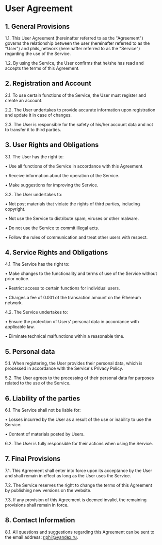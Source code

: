 # User Agreement


## 1. General Provisions


1.1. This User Agreement (hereinafter referred to as the "Agreement") governs the relationship between the user (hereinafter referred to as the "User") and phils_network (hereinafter referred to as the "Service") regarding the use of the Service.


1.2. By using the Service, the User confirms that he/she has read and accepts the terms of this Agreement.


## 2. Registration and Account


2.1. To use certain functions of the Service, the User must register and create an account.


2.2. The User undertakes to provide accurate information upon registration and update it in case of changes.


2.3. The User is responsible for the safety of his/her account data and not to transfer it to third parties.


## 3. User Rights and Obligations


3.1. The User has the right to:


• Use all functions of the Service in accordance with this Agreement.


• Receive information about the operation of the Service.


• Make suggestions for improving the Service.


3.2. The User undertakes to:


• Not post materials that violate the rights of third parties, including copyright.


• Not use the Service to distribute spam, viruses or other malware.


• Do not use the Service to commit illegal acts.


• Follow the rules of communication and treat other users with respect.


## 4. Service Rights and Obligations


4.1. The Service has the right to:


• Make changes to the functionality and terms of use of the Service without prior notice. 

• Restrict access to certain functions for individual users.

• Charges a fee of 0.001 of the transaction amount on the Ethereum network.

4.2. The Service undertakes to:


• Ensure the protection of Users' personal data in accordance with applicable law.


• Eliminate technical malfunctions within a reasonable time.


## 5. Personal data


5.1. When registering, the User provides their personal data, which is processed in accordance with the Service's Privacy Policy.


5.2. The User agrees to the processing of their personal data for purposes related to the use of the Service.


## 6. Liability of the parties


6.1. The Service shall not be liable for:


• Losses incurred by the User as a result of the use or inability to use the Service.


• Content of materials posted by Users.


6.2. The User is fully responsible for their actions when using the Service.


## 7. Final Provisions


7.1. This Agreement shall enter into force upon its acceptance by the User and shall remain in effect as long as the User uses the Service.


7.2. The Service reserves the right to change the terms of this Agreement by publishing new versions on the website.


7.3. If any provision of this Agreement is deemed invalid, the remaining provisions shall remain in force.


## 8. Contact Information


8.1. All questions and suggestions regarding this Agreement can be sent to the email address: r.phil@yandex.ru.
